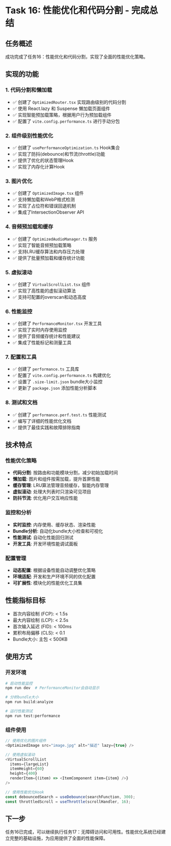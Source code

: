 # Task 16: 性能优化和代码分割 - 完成总结

## 任务概述
成功完成了任务16：性能优化和代码分割，实现了全面的性能优化策略。

## 实现的功能

### 1. 代码分割和懒加载
- ✅ 创建了 `OptimizedRouter.tsx` 实现路由级别的代码分割
- ✅ 使用 React.lazy 和 Suspense 懒加载页面组件
- ✅ 实现智能预加载策略，根据用户行为预加载组件
- ✅ 配置了 `vite.config.performance.ts` 进行手动分包

### 2. 组件级别性能优化
- ✅ 创建了 `usePerformanceOptimization.ts` Hook集合
- ✅ 实现了防抖(debounce)和节流(throttle)功能
- ✅ 提供了优化的状态管理Hook
- ✅ 实现了内存化计算Hook

### 3. 图片优化
- ✅ 创建了 `OptimizedImage.tsx` 组件
- ✅ 支持懒加载和WebP格式检测
- ✅ 实现了占位符和错误回退机制
- ✅ 集成了IntersectionObserver API

### 4. 音频预加载和缓存
- ✅ 创建了 `OptimizedAudioManager.ts` 服务
- ✅ 实现了智能音频预加载策略
- ✅ 支持LRU缓存算法和内存压力处理
- ✅ 提供了批量预加载和缓存统计功能

### 5. 虚拟滚动
- ✅ 创建了 `VirtualScrollList.tsx` 组件
- ✅ 实现了高性能的虚拟滚动算法
- ✅ 支持可配置的overscan和动态高度

### 6. 性能监控
- ✅ 创建了 `PerformanceMonitor.tsx` 开发工具
- ✅ 实现了实时内存使用监控
- ✅ 提供了音频缓存统计和性能建议
- ✅ 集成了性能标记和测量工具

### 7. 配置和工具
- ✅ 创建了 `performance.ts` 工具库
- ✅ 配置了 `vite.config.performance.ts` 构建优化
- ✅ 设置了 `.size-limit.json` bundle大小监控
- ✅ 更新了 `package.json` 添加性能分析脚本

### 8. 测试和文档
- ✅ 创建了 `performance.perf.test.ts` 性能测试
- ✅ 编写了详细的性能优化文档
- ✅ 提供了最佳实践和故障排除指南

## 技术特点

### 性能优化策略
- **代码分割**: 按路由和功能模块分割，减少初始加载时间
- **懒加载**: 图片和组件按需加载，提升首屏性能
- **缓存管理**: LRU算法管理音频缓存，智能内存管理
- **虚拟滚动**: 处理大列表时只渲染可见项目
- **防抖节流**: 优化用户交互响应性能

### 监控和分析
- **实时监控**: 内存使用、缓存状态、渲染性能
- **Bundle分析**: 自动化bundle大小检查和可视化
- **性能测试**: 自动化性能回归测试
- **开发工具**: 开发环境性能调试面板

### 配置管理
- **动态配置**: 根据设备性能自动调整优化策略
- **环境适配**: 开发和生产环境不同的优化配置
- **可扩展性**: 模块化的性能优化工具集

## 性能指标目标
- 首次内容绘制 (FCP): < 1.5s
- 最大内容绘制 (LCP): < 2.5s  
- 首次输入延迟 (FID): < 100ms
- 累积布局偏移 (CLS): < 0.1
- Bundle大小: 主包 < 500KB

## 使用方式

### 开发环境
```bash
# 启动性能监控
npm run dev  # PerformanceMonitor会自动显示

# 分析bundle大小
npm run build:analyze

# 运行性能测试
npm run test:performance
```

### 组件使用
```typescript
// 使用优化的图片组件
<OptimizedImage src="image.jpg" alt="描述" lazy={true} />

// 使用虚拟滚动
<VirtualScrollList 
  items={largeList} 
  itemHeight={60} 
  height={400}
  renderItem={(item) => <ItemComponent item={item} />}
/>

// 使用性能优化Hook
const debouncedSearch = useDebounce(searchFunction, 300);
const throttledScroll = useThrottle(scrollHandler, 16);
```

## 下一步
任务16已完成，可以继续执行任务17：无障碍访问和可用性。性能优化系统已经建立完整的基础设施，为应用提供了全面的性能保障。